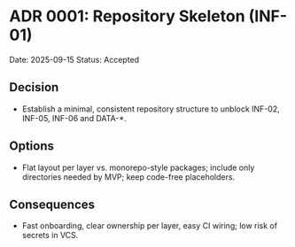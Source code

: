 # ADR 0001: Repository Skeleton (INF-01)
Date: 2025-09-15
Status: Accepted

## Decision
- Establish a minimal, consistent repository structure to unblock INF-02, INF-05, INF-06 and DATA-*.

## Options
- Flat layout per layer vs. monorepo-style packages; include only directories needed by MVP; keep code-free placeholders.

## Consequences
- Fast onboarding, clear ownership per layer, easy CI wiring; low risk of secrets in VCS.
